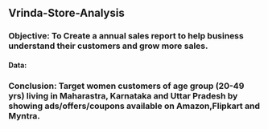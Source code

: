 ## Vrinda-Store-Analysis

### Objective: To Create a annual sales report to help business understand their customers and grow more sales.
#### Data:
### Conclusion: Target women customers of age group (20-49 yrs) living in Maharastra, Karnataka and Uttar Pradesh by showing ads/offers/coupons available on Amazon,Flipkart and Myntra.
